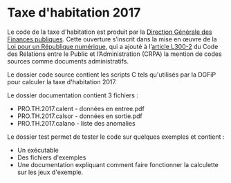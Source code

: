 # Taxe d'habitation 2017

Le code de la taxe d'habitation est produit par la [Direction Générale des Finances publiques](https://www.economie.gouv.fr/dgfip).
Cette ouverture s’inscrit dans la mise en œuvre de la [Loi pour un République numérique](https://www.legifrance.gouv.fr/affichTexte.do;jsessionid=9DEF56AB5707222923E5987E65335EF1.tplgfr29s_2?cidTexte=JORFTEXT000033202746&categorieLien=id), qui a ajouté à l’[article L300-2](https://www.legifrance.gouv.fr/affichCodeArticle.do?cidTexte=LEGITEXT000031366350&idArticle=LEGIARTI000031367689&dateTexte=&categorieLien=cid) du Code des Relations entre le Public et l’Administration (CRPA) la mention de codes sources comme documents administratifs.

Le dossier code source contient les scripts C tels qu'utilisés par la DGFiP pour calculer la taxe d'habitation 2017.

Le dossier documentation contient 3 fichiers : 
* PRO.TH.2017.calent - données en entree.pdf 
* PRO.TH.2017.calsor - données en sortie.pdf 
* PRO.TH.2017.calano - liste des anomalies

Le dossier test permet de tester le code sur quelques exemples et contient : 
* Un exécutable
* Des fichiers d'exemples
* Une documentation expliquant comment faire fonctionner la calculette sur les jeux d'exemple.
